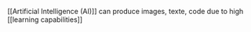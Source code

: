 [[Artificial Intelligence (AI)]] can produce images, texte, code due to high [[learning capabilities]]
